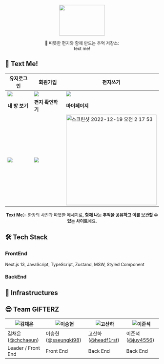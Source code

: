 


<p align="center"><img src="https://velog.velcdn.com/images/sysh9498/post/6954dee8-bb2e-41b9-b269-05334bbf37c2/image.png" height="100px" width="150px"></p>


<center>💌 따뜻한 편지와 함께 만드는 추억 저장소:<br/></center>
<center>text me!</center>



## 💌 Text Me! 
<center>

| 유저로그인| 회원가입| 편지쓰기|
| -------------- | --------------- | --------------- |
|![](https://velog.velcdn.com/images/sysh9498/post/c27d6dec-deea-4530-bffd-006f28d1e0ed/image.jpg)|![](https://velog.velcdn.com/images/sysh9498/post/ccbff0bc-8584-4f15-9d98-a1926a9c135b/image.jpg)|![](https://velog.velcdn.com/images/sysh9498/post/93f67569-3a92-41da-acbd-22967a3d04ef/image.jpg)|
| **내 방 보기** | **편지 확인하기** | **마이페이지** |
|![](https://velog.velcdn.com/images/sysh9498/post/93f67569-3a92-41da-acbd-22967a3d04ef/image.jpg)|![](https://user-images.githubusercontent.com/79951703/208311005-9d283821-05f2-4246-aa14-81b7b8ea391d.gif)|<img width="296" alt="스크린샷 2022-12-19 오전 2 17 53" src="https://user-images.githubusercontent.com/79951703/208311111-1d772cfa-3713-4ffb-b798-9e412875ade3.png">|

**Text Me**는 한장의 사진과 따뜻한 메세지로, **함께 나눈 추억을 공유하고 이를 보관할 수 있는 사이트**에요.

</center>

## 🛠 Tech Stack
### FrontEnd
Next.js 13, JavaScript, TypeScript, Zustand, MSW, Styled Component

### BackEnd

## 🔌 Infrastructures

## 😎 Team GIFTERZ

| ![김채은](https://user-images.githubusercontent.com/85024598/161661535-974fd170-5cb4-45d6-b878-13f2588827b9.png) | ![이승현](https://avatars.githubusercontent.com/u/79951703?v=4) |  ![고산하](https://avatars.githubusercontent.com/u/55884834?v=4) | ![이준석](https://user-images.githubusercontent.com/85024598/162609064-7b2b117c-7102-4dea-9a4d-e80519d703e4.png)|
|--------------------------------------------------------------------------------------------------------------|--------------------------------------------------------------|--------------------------------------------------------------------------------------------------------|---|
| 김채은([@chchaeun](https://github.com/chchaeun))                                                                | 이승현([@sseungki98](https://github.com/sseungki98))            | 고산하([@headf1rst](https://github.com/headf1rst)) |이준석([@juy4556](https://github.com/juy4556))|
| Leader / Front End                                                                                           | Front End                                                    | Back End                                                                                               |Back End|





